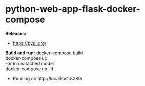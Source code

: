 # python-web-app-flask-docker-compose

**Releases:** 
- https://pypi.org/

**Build and run:** 
docker-compose build <br />
docker-compose up <br />
-or in deatached mode: <br />
docker-compose up -d <br />

- Running on http://localhost:8280/

